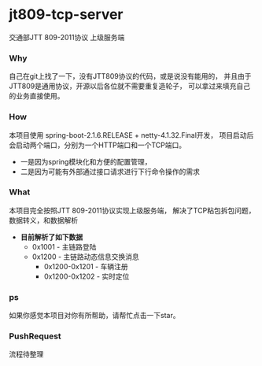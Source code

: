 # jt809-tcp-server
交通部JTT 809-2011协议 上级服务端

### Why
自己在git上找了一下，没有JTT809协议的代码，或是说没有能用的，
并且由于JTT809是通用协议，开源以后各位就不需要重复造轮子，
可以拿过来填充自己的业务直接使用。

### How
本项目使用 spring-boot-2.1.6.RELEASE + netty-4.1.32.Final开发，
项目启动后会启动两个端口，分别为一个HTTP端口和一个TCP端口。
* 一是因为spring模块化和方便的配置管理，
* 二是因为可能有外部通过接口请求进行下行命令操作的需求

### What
本项目完全按照JTT 809-2011协议实现上级服务端，
解决了TCP粘包拆包问题，数据转义，和数据解析
* __目前解析了如下数据__
    * 0x1001 - 主链路登陆<br/>
    * 0x1200 - 主链路动态信息交换消息<br/>
        * 0x1200-0x1201 - 车辆注册<br/>
        * 0x1200-0x1202 - 实时定位<br/>

### ps
如果你感觉本项目对你有所帮助，请帮忙点击一下star。

### PushRequest
流程待整理
